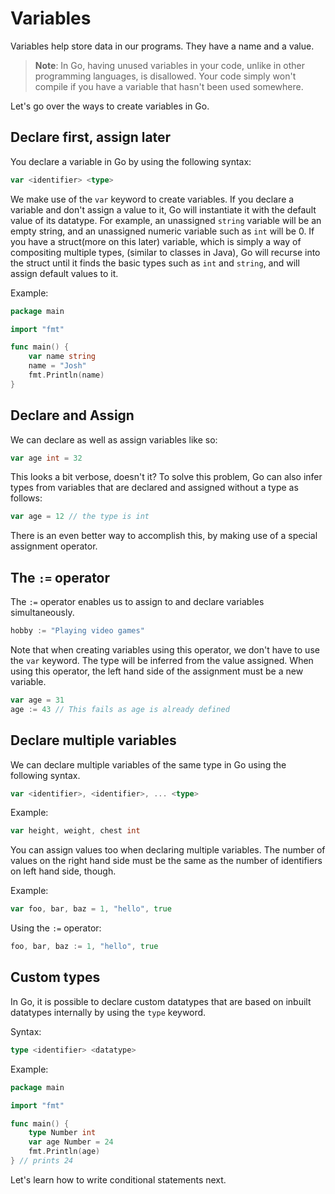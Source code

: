 # Variables

Variables help store data in our programs. They have a name and a value.

> **Note**: In Go, having unused variables in your code, unlike in other programming languages, is disallowed. Your code simply won't compile if you have a variable that hasn't been used somewhere. 

Let's go over the ways to create variables in Go.

## Declare first, assign later
You declare a variable in Go by using the following syntax:
```go
var <identifier> <type>
```
We make use of the `var` keyword to create variables. If you declare a variable and don't assign a value to it, Go will instantiate it with the default value of its datatype. For example, an unassigned `string` variable will be an empty string, and an unassigned numeric variable such as `int` will be 0. If you have a struct(more on this later) variable, which is simply a way of compositing multiple types, (similar to classes in Java), Go will recurse into the struct until it finds the basic types such as `int` and `string`, and will assign default values to it.

Example:
```go
package main

import "fmt"

func main() {
    var name string
    name = "Josh"
    fmt.Println(name)
}
```

## Declare and Assign
We can declare as well as assign variables like so:
```go
var age int = 32
```
This looks a bit verbose, doesn't it? To solve this problem, Go can also infer types from variables that are declared and assigned without a type as follows:
```go
var age = 12 // the type is int
```
There is an even better way to accomplish this, by making use of a special assignment operator.

## The `:=` operator
The `:=` operator enables us to assign to and declare variables simultaneously.
```go
hobby := "Playing video games"
```
Note that when creating variables using this operator, we don't have to use the `var` keyword. The type will be inferred from the value assigned. When using this operator, the left hand side of the assignment must be a new variable.

```go
var age = 31
age := 43 // This fails as age is already defined
```

## Declare multiple variables
We can declare multiple variables of the same type in Go using the following syntax.
```go
var <identifier>, <identifier>, ... <type>
```
Example:
```go
var height, weight, chest int
```

You can assign values too when declaring multiple variables. The number of values on the right hand side must be the same as the number of identifiers on left hand side, though.

Example:
```go
var foo, bar, baz = 1, "hello", true
```

Using the `:=` operator:
```go
foo, bar, baz := 1, "hello", true
```

## Custom types
In Go, it is possible to declare custom datatypes that are based on inbuilt datatypes internally by using the `type` keyword. 

Syntax:
```go
type <identifier> <datatype>
```

Example:
```go
package main

import "fmt"

func main() {
    type Number int
    var age Number = 24
    fmt.Println(age)
} // prints 24
```

Let's learn how to write conditional statements next.
